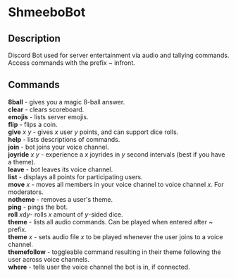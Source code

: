 # ShmeeboBot
## Description
Discord Bot used for server entertainment via audio and tallying commands. \
Access commands with the prefix ~ infront.

## Commands
**8ball** - gives you a magic 8-ball answer. \
**clear** - clears scoreboard. \
**emojis** - lists server emojis. \
**flip** - flips a coin. \
**give** *x* *y* - gives *x* user *y* points, and can support dice rolls. \
**help** - lists descriptions of commands. \
**join** - bot joins your voice channel. \
**joyride** *x* *y* - experience a *x* joyrides in *y* second intervals (best if you have a theme). \
**leave** - bot leaves its voice channel. \
**list** - displays all points for participating users. \
**move** *x* - moves all members in your voice channel to voice channel *x*. For moderators. \
**notheme** - removes a user's theme. \
**ping** - pings the bot. \
**roll** *x*d*y*- rolls *x* amount of *y*-sided dice. \
**theme** - lists all audio commands. Can be played when entered after ~ prefix. \
**theme** *x* - sets audio file *x* to be played whenever the user joins to a voice channel. \
**themefollow** - toggleable command resulting in their theme following the user across voice channels. \
**where** - tells user the voice channel the bot is in, if connected.
